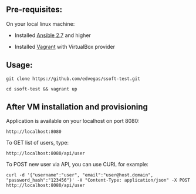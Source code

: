 ## Pre-requisites:

On your local linux machine:

* Installed [Ansible 2.7](https://docs.ansible.com/ansible/latest/installation_guide/intro_installation.html) and higher

* Installed [Vagrant](https://www.vagrantup.com/downloads.html) with VirtualBox provider

## Usage:

```git clone https://github.com/edvegas/ssoft-test.git```

```cd ssoft-test && vagrant up```

## After VM installation and provisioning

Application is available on your localhost on port 8080:

```http://localhost:8080```

To GET list of users, type:

```http://localhost:8080/api/user```

To POST new user via API, you can use CURL for example:

```curl -d '{"username":"user", "email":"user@host.domain", "password_hash":"123456"}' -H "Content-Type: application/json" -X POST http://localhost:8080/api/user```
